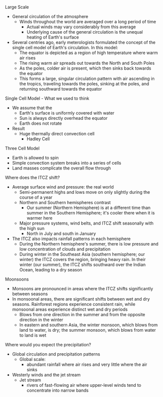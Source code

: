 Large Scale
- General circulation of the atmosphere 
	- Winds throughout the world are averaged over a long period of time 
		- Actual winds may vary considerably from this average 
		- Underlying cause of the general circulation is the unequal heating of Earth's surface 
- Several centries ago, early meterologists formulated the concept of the single cell model of Earth's circulation. In this model:
	- The equator is depicted as a region of high temperature where warm air rises 
	- The rising warm air spreads out towards the North and South Poles 
	- As the poles, colder air is present, which then sinks back towards the equator 
	- This forms a large, singular circulation pattern with air ascending in the tropics, traveling towards the poles, sinking at the poles, and returning southward towards the equator 

Single Cell Model - What we used to think 
- We assume that the 
	- Earth's surface is uniformly covered with water
	- Sun is always directly overhead the equator 
	- Earth does not rotate 
- Result 
	- Huge thermally direct convection cell 
		- Hadley Cell 

Three Cell Model 
- Earth is allowed to spin 
- Simple convection system breaks into a series of cells 
- Land masses complicate the overall flow through 

Where does the ITCZ shift?
- Average surface wind and pressure: the real world 
	- Semi-permanent highs and lows move on only slightly during the course of a year 
	- Northern and Southern hemispheres contrast 
		- Our summer (Northern Hemisphere) is at a different time than summer in the Southern Hemisphere; it's cooler there when it is warmer here 
	- Major pressure systems, wind belts, and ITCZ shift seasonally with the high sun
		- North in July and south in January 
- The ITCZ also impacts rainfall patterns in each hemisphere
	- During the Northern hemisphere's summer, there is low pressure and low concentration of clouds and precipitation 
	- During winter in the Southeast Asia (southern hemisphere; our winter) the ITCZ covers the region, bringing heavy rain. In their winter (our summer), the ITCZ shifts southward over the Indian Ocean, leading to a dry season 

Moonsoons 
- Monsoons are pronounced in areas where the ITCZ shifts significantly between seasons 
- In monsoonal areas, there are significant shifts between wet and dry seasons. Rainforest regions experience consistent rain, while monsoonal areas experience distinct wet and dry periods
	- Blows from one direction in the summer and from the opposite direction in the winter 
	- In eastern and southern Asia, the winter monsoon, which blows from land to water, is dry; the summer monsoon, which blows from water to land is wet

Where would you expect the precipitation?
- Global circulation and precipitation patterns 
	- Global scale:
		- abundant rainfall where air rises and very little where the air sinks 
- Westerly winds and the jet stream 
	- Jet stream 
		- rivers of fast-flowing air where upper-level winds tend to concentrate into narrow bands 

